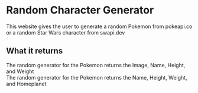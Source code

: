 # Random Character Generator

This website gives the user to generate a random Pokemon from pokeapi.co or a random Star Wars character from swapi.dev

## What it returns

The random generator for the Pokemon returns the Image, Name, Height, and Weight\
The random generator for the Pokemon returns the Name, Height, Weight, and Homeplanet
